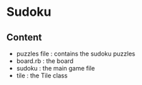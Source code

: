 # Sudoku

## Content
* puzzles file : contains the sudoku puzzles
* board.rb : the board
* sudoku : the main game file
* tile : the Tile class